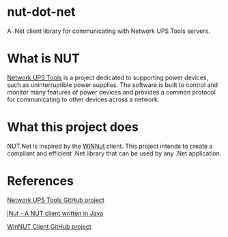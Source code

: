 # nut-dot-net
A .Net client library for communicating with Network UPS Tools servers.

# What is NUT
[Network UPS Tools](https://networkupstools.org/index.html) is a project dedicated to supporting power devices, such as uninterruptible power supplies. The software is built to control and monitor many features of power devices and provides a common protocol for communicating to other devices across a network.

# What this project does
NUT.Net is inspired by the [WINNut](https://github.com/gawindx/WinNUT-Client) client. This project intends to create a compliant and efficient .Net library that can be used by any .Net application.

# References
[Network UPS Tools GitHub project](https://github.com/networkupstools/nut/)

[jNut - A NUT client written in Java](https://github.com/networkupstools/jNut)

[WinNUT Client GitHub project](https://github.com/gawindx/WinNUT-Client)
